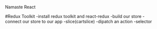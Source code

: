 Namaste React 



#Redux Toolkit
-install redux toolkit and react-redux
-build our store
-connect our store to our app
-slice(cartslice)
-dipatch an action
-selector